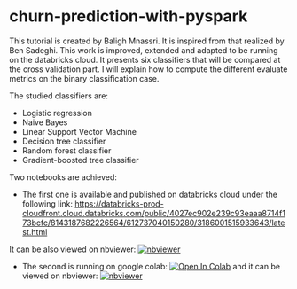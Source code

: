 # churn-prediction-with-pyspark
This tutorial is created by Baligh Mnassri. It is inspired from that realized by Ben Sadeghi. This work is improved, extended and adapted to be running on the databricks cloud. It presents six classifiers that will be compared at the cross validation part. I will explain how to compute the different evaluate metrics on the binary classification case.

The studied classifiers are:
  * Logistic regression
  * Naive Bayes
  * Linear Support Vector Machine
  * Decision tree classifier
  * Random forest classifier
  * Gradient-boosted tree classifier

Two notebooks are achieved:
 * The first one is available and published on databricks cloud under the following link:
https://databricks-prod-cloudfront.cloud.databricks.com/public/4027ec902e239c93eaaa8714f173bcfc/8143187682226564/612737040150280/3186001515933643/latest.html

It can be also viewed on nbviewer: [![nbviewer](https://img.shields.io/badge/render-nbviewer-orange.svg)](https://nbviewer.jupyter.org/github/mnassrib/churn-prediction-with-pyspark/blob/master/churn-prediction.ipynb)

 * The second is running on google colab: [![Open In Colab](https://colab.research.google.com/assets/colab-badge.svg)](https://colab.research.google.com/github/mnassrib/churn-prediction-with-pyspark/blob/master/churn_prediction_google_colab.ipynb) and it can be viewed on nbviewer: [![nbviewer](https://img.shields.io/badge/render-nbviewer-orange.svg)](https://nbviewer.jupyter.org/github/mnassrib/churn-prediction-with-pyspark/blob/master/churn_prediction_google_colab.ipynb)
